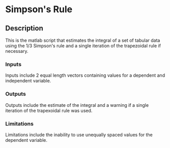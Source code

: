 # Simpson's Rule
## Description
This is the matlab script that estimates the integral of a set of tabular data using the 1/3 Simpson's rule and a single iteration of the trapezoidal rule if necessary.
### Inputs
Inputs include 2 equal length vectors containing values for a dependent and independent variable.
### Outputs
Outputs include the estimate of the integral and a warning if a single iteration of the trapexoidal rule was used.
### Limitations
Limitations include the inability to use unequally spaced values for the dependent variable.
